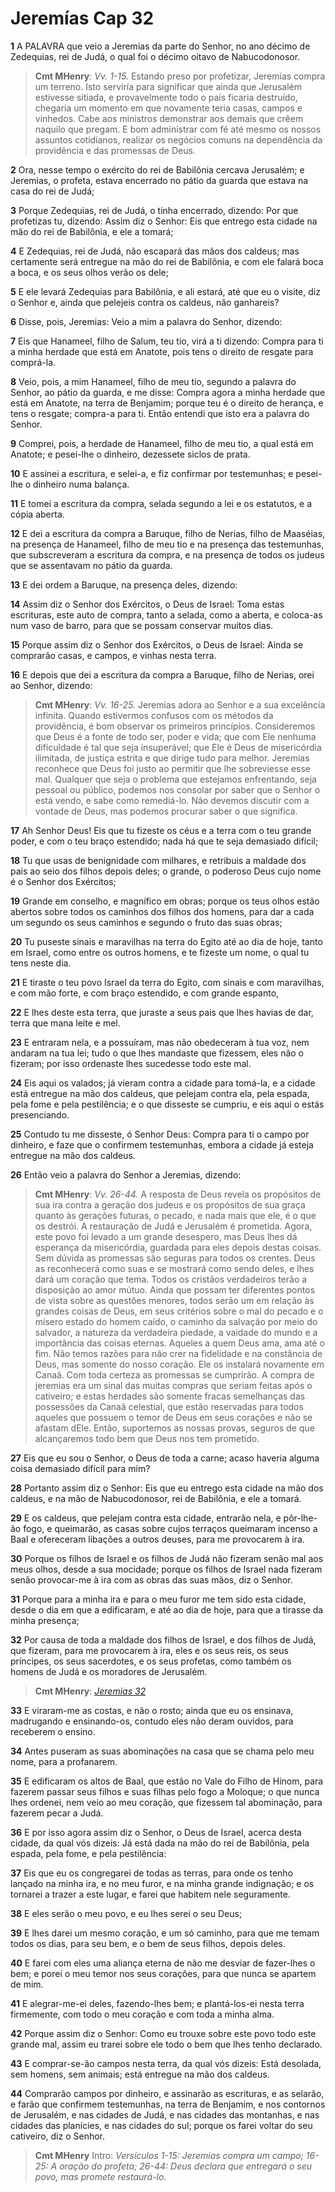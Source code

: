 # Jeremías Cap 32

**1** 	A PALAVRA que veio a Jeremias da parte do Senhor, no ano décimo de Zedequias, rei de Judá, o qual foi o décimo oitavo de Nabucodonosor.

> **Cmt MHenry**: *Vv. 1-15.* Estando preso por profetizar, Jeremias compra um terreno. Isto serviría para significar que ainda que Jerusalém estivesse sitiada, e provavelmente todo o país ficaria destruído, chegaria um momento em que novamente teria casas, campos e vinhedos. Cabe aos ministros demonstrar aos demais que crêem naquilo que pregam. E bom administrar com fé até mesmo os nossos assuntos cotidianos, realizar os negócios comuns na dependência da providência e das promessas de Deus.

**2** 	Ora, nesse tempo o exército do rei de Babilônia cercava Jerusalém; e Jeremias, o profeta, estava encerrado no pátio da guarda que estava na casa do rei de Judá;

**3** 	Porque Zedequias, rei de Judá, o tinha encerrado, dizendo: Por que profetizas tu, dizendo: Assim diz o Senhor: Eis que entrego esta cidade na mão do rei de Babilônia, e ele a tomará;

**4** 	E Zedequias, rei de Judá, não escapará das mãos dos caldeus; mas certamente será entregue na mão do rei de Babilônia, e com ele falará boca a boca, e os seus olhos verão os dele;

**5** 	E ele levará Zedequias para Babilônia, e ali estará, até que eu o visite, diz o Senhor e, ainda que pelejeis contra os caldeus, não ganhareis?

**6** 	Disse, pois, Jeremias: Veio a mim a palavra do Senhor, dizendo:

**7** 	Eis que Hanameel, filho de Salum, teu tio, virá a ti dizendo: Compra para ti a minha herdade que está em Anatote, pois tens o direito de resgate para comprá-la.

**8** 	Veio, pois, a mim Hanameel, filho de meu tio, segundo a palavra do Senhor, ao pátio da guarda, e me disse: Compra agora a minha herdade que está em Anatote, na terra de Benjamim; porque teu é o direito de herança, e tens o resgate; compra-a para ti. Então entendi que isto era a palavra do Senhor.

**9** 	Comprei, pois, a herdade de Hanameel, filho de meu tio, a qual está em Anatote; e pesei-lhe o dinheiro, dezessete siclos de prata.

**10** 	E assinei a escritura, e selei-a, e fiz confirmar por testemunhas; e pesei-lhe o dinheiro numa balança.

**11** 	E tomei a escritura da compra, selada segundo a lei e os estatutos, e a cópia aberta.

**12** 	E dei a escritura da compra a Baruque, filho de Nerias, filho de Maaséias, na presença de Hanameel, filho de meu tio e na presença das testemunhas, que subscreveram a escritura da compra, e na presença de todos os judeus que se assentavam no pátio da guarda.

**13** 	E dei ordem a Baruque, na presença deles, dizendo:

**14** 	Assim diz o Senhor dos Exércitos, o Deus de Israel: Toma estas escrituras, este auto de compra, tanto a selada, como a aberta, e coloca-as num vaso de barro, para que se possam conservar muitos dias.

**15** 	Porque assim diz o Senhor dos Exércitos, o Deus de Israel: Ainda se comprarão casas, e campos, e vinhas nesta terra.

**16** 	E depois que dei a escritura da compra a Baruque, filho de Nerias, orei ao Senhor, dizendo:

> **Cmt MHenry**: *Vv. 16-25.* Jeremias adora ao Senhor e a sua excelência infinita. Quando estivermos confusos com os métodos da providência, é bom observar os primeiros princípios. Consideremos que Deus é a fonte de todo ser, poder e vida; que com Ele nenhuma dificuldade é tal que seja insuperável; que Ele é Deus de misericórdia ilimitada, de justiça estrita e que dirige tudo para melhor. Jeremias reconhece que Deus foi justo ao permitir que lhe sobreviesse esse mal. Qualquer que seja o problema que estejamos enfrentando, seja pessoal ou público, podemos nos consolar por saber que o Senhor o está vendo, e sabe como remediá-lo. Não devemos discutir com a vontade de Deus, mas podemos procurar saber o que significa.

**17** 	Ah Senhor Deus! Eis que tu fizeste os céus e a terra com o teu grande poder, e com o teu braço estendido; nada há que te seja demasiado difícil;

**18** 	Tu que usas de benignidade com milhares, e retribuis a maldade dos pais ao seio dos filhos depois deles; o grande, o poderoso Deus cujo nome é o Senhor dos Exércitos;

**19** 	Grande em conselho, e magnífico em obras; porque os teus olhos estão abertos sobre todos os caminhos dos filhos dos homens, para dar a cada um segundo os seus caminhos e segundo o fruto das suas obras;

**20** 	Tu puseste sinais e maravilhas na terra do Egito até ao dia de hoje, tanto em Israel, como entre os outros homens, e te fizeste um nome, o qual tu tens neste dia.

**21** 	E tiraste o teu povo Israel da terra do Egito, com sinais e com maravilhas, e com mão forte, e com braço estendido, e com grande espanto,

**22** 	E lhes deste esta terra, que juraste a seus pais que lhes havias de dar, terra que mana leite e mel.

**23** 	E entraram nela, e a possuíram, mas não obedeceram à tua voz, nem andaram na tua lei; tudo o que lhes mandaste que fizessem, eles não o fizeram; por isso ordenaste lhes sucedesse todo este mal.

**24** 	Eis aqui os valados; já vieram contra a cidade para tomá-la, e a cidade está entregue na mão dos caldeus, que pelejam contra ela, pela espada, pela fome e pela pestilência; e o que disseste se cumpriu, e eis aqui o estás presenciando.

**25** 	Contudo tu me disseste, ó Senhor Deus: Compra para ti o campo por dinheiro, e faze que o confirmem testemunhas, embora a cidade já esteja entregue na mão dos caldeus.

**26** 	Então veio a palavra do Senhor a Jeremias, dizendo:

> **Cmt MHenry**: *Vv. 26-44.* A resposta de Deus revela os propósitos de sua ira contra a geração dos judeus e os propósitos de sua graça quanto às gerações futuras, o pecado, e nada mais que ele, é o que os destrói. A restauração de Judá e Jerusalém é prometida. Agora, este povo foi levado a um grande desespero, mas Deus lhes dá esperança da misericórdia, guardada para eles depois destas coisas. Sem dúvida as promessas são seguras para todos os crentes. Deus as reconhecerá como suas e se mostrará como sendo deles, e lhes dará um coração que tema. Todos os cristãos verdadeiros terão a disposição ao amor mútuo. Ainda que possam ter diferentes pontos de vista sobre as questões menores, todos serão um em relação às grandes coisas de Deus, em seus critérios sobre o mal do pecado e o mísero estado do homem caído, o caminho da salvação por meio do salvador, a natureza da verdadeira piedade, a vaidade do mundo e a importância das coisas eternas. Aqueles a quem Deus ama, ama até o fim. Não temos razões para não crer na fidelidade e na constância de Deus, mas somente do nosso coração. Ele os instalará novamente em Canaã. Com toda certeza as promessas se cumprirão. A compra de jeremias era um sinal das muitas compras que seriam feitas após o cativeiro; e estas herdades são somente fracas semelhanças das possessões da Canaã celestial, que estão reservadas para todos aqueles que possuem o temor de Deus em seus corações e não se afastam dEle. Então, suportemos as nossas provas, seguros de que alcançaremos todo bem que Deus nos tem prometido.

**27** 	Eis que eu sou o Senhor, o Deus de toda a carne; acaso haveria alguma coisa demasiado difícil para mim?

**28** 	Portanto assim diz o Senhor: Eis que eu entrego esta cidade na mão dos caldeus, e na mão de Nabucodonosor, rei de Babilônia, e ele a tomará.

**29** 	E os caldeus, que pelejam contra esta cidade, entrarão nela, e pôr-lhe-ão fogo, e queimarão, as casas sobre cujos terraços queimaram incenso a Baal e ofereceram libações a outros deuses, para me provocarem à ira.

**30** 	Porque os filhos de Israel e os filhos de Judá não fizeram senão mal aos meus olhos, desde a sua mocidade; porque os filhos de Israel nada fizeram senão provocar-me à ira com as obras das suas mãos, diz o Senhor.

**31** 	Porque para a minha ira e para o meu furor me tem sido esta cidade, desde o dia em que a edificaram, e até ao dia de hoje, para que a tirasse da minha presença;

**32** 	Por causa de toda a maldade dos filhos de Israel, e dos filhos de Judá, que fizeram, para me provocarem à ira, eles e os seus reis, os seus príncipes, os seus sacerdotes, e os seus profetas, como também os homens de Judá e os moradores de Jerusalém.

> **Cmt MHenry**: *[Jeremias 32](../24A-Jr/32.md#0)*

**33** 	E viraram-me as costas, e não o rosto; ainda que eu os ensinava, madrugando e ensinando-os, contudo eles não deram ouvidos, para receberem o ensino.

**34** 	Antes puseram as suas abominações na casa que se chama pelo meu nome, para a profanarem.

**35** 	E edificaram os altos de Baal, que estão no Vale do Filho de Hinom, para fazerem passar seus filhos e suas filhas pelo fogo a Moloque; o que nunca lhes ordenei, nem veio ao meu coração, que fizessem tal abominação, para fazerem pecar a Judá.

**36** 	E por isso agora assim diz o Senhor, o Deus de Israel, acerca desta cidade, da qual vós dizeis: Já está dada na mão do rei de Babilônia, pela espada, pela fome, e pela pestilência:

**37** 	Eis que eu os congregarei de todas as terras, para onde os tenho lançado na minha ira, e no meu furor, e na minha grande indignação; e os tornarei a trazer a este lugar, e farei que habitem nele seguramente.

**38** 	E eles serão o meu povo, e eu lhes serei o seu Deus;

**39** 	E lhes darei um mesmo coração, e um só caminho, para que me temam todos os dias, para seu bem, e o bem de seus filhos, depois deles.

**40** 	E farei com eles uma aliança eterna de não me desviar de fazer-lhes o bem; e porei o meu temor nos seus corações, para que nunca se apartem de mim.

**41** 	E alegrar-me-ei deles, fazendo-lhes bem; e plantá-los-ei nesta terra firmemente, com todo o meu coração e com toda a minha alma.

**42** 	Porque assim diz o Senhor: Como eu trouxe sobre este povo todo este grande mal, assim eu trarei sobre ele todo o bem que lhes tenho declarado.

**43** 	E comprar-se-ão campos nesta terra, da qual vós dizeis: Está desolada, sem homens, sem animais; está entregue na mão dos caldeus.

**44** 	Comprarão campos por dinheiro, e assinarão as escrituras, e as selarão, e farão que confirmem testemunhas, na terra de Benjamim, e nos contornos de Jerusalém, e nas cidades de Judá, e nas cidades das montanhas, e nas cidades das planícies, e nas cidades do sul; porque os farei voltar do seu cativeiro, diz o Senhor.


> **Cmt MHenry** Intro: *Versículos 1-15: Jeremias compra um campo; 16-25: A oração do profeta; 26-44: Deus declara que entregará o seu povo, mas promete restaurá-lo.*